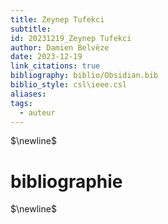```yaml
---
title: Zeynep Tufekci
subtitle: 
id: 20231219_Zeynep Tufekci
author: Damien Belvèze
date: 2023-12-19
link_citations: true
bibliography: biblio/Obsidian.bib
biblio_style: csl\ieee.csl
aliases: 
tags:
  - auteur
---
```




$\newline$
# bibliographie
$\newline$






